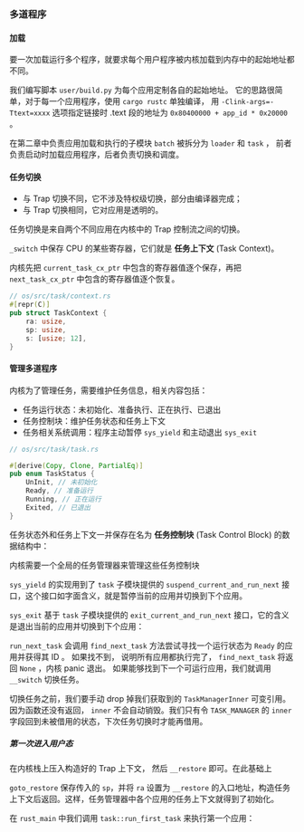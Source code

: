 ### 多道程序

#### 加载

要一次加载运行多个程序，就要求每个用户程序被内核加载到内存中的起始地址都不同。

我们编写脚本 `user/build.py` 为每个应用定制各自的起始地址。 它的思路很简单，对于每一个应用程序，使用 `cargo rustc` 单独编译， 用 `-Clink-args=-Ttext=xxxx` 选项指定链接时 .text 段的地址为 `0x80400000 + app_id * 0x20000` 。

在第二章中负责应用加载和执行的子模块 `batch` 被拆分为 `loader` 和 `task` ， 前者负责启动时加载应用程序，后者负责切换和调度。

#### 任务切换

- 与 Trap 切换不同，它不涉及特权级切换，部分由编译器完成；
- 与 Trap 切换相同，它对应用是透明的。

任务切换是来自两个不同应用在内核中的 Trap 控制流之间的切换。

`_switch` 中保存 CPU 的某些寄存器，它们就是 **任务上下文** (Task Context)。

内核先把 `current_task_cx_ptr` 中包含的寄存器值逐个保存，再把 `next_task_cx_ptr` 中包含的寄存器值逐个恢复。

```rust
// os/src/task/context.rs
#[repr(C)]
pub struct TaskContext {
    ra: usize,
    sp: usize,
    s: [usize; 12],
}
```

#### 管理多道程序

内核为了管理任务，需要维护任务信息，相关内容包括：

- 任务运行状态：未初始化、准备执行、正在执行、已退出
- 任务控制块：维护任务状态和任务上下文
- 任务相关系统调用：程序主动暂停 `sys_yield` 和主动退出 `sys_exit`

```rust
// os/src/task/task.rs

#[derive(Copy, Clone, PartialEq)]
pub enum TaskStatus {
    UnInit, // 未初始化
    Ready, // 准备运行
    Running, // 正在运行
    Exited, // 已退出
}
```

任务状态外和任务上下文一并保存在名为 **任务控制块** (Task Control Block) 的数据结构中：

内核需要一个全局的任务管理器来管理这些任务控制块

`sys_yield` 的实现用到了 `task` 子模块提供的 `suspend_current_and_run_next` 接口，这个接口如字面含义，就是暂停当前的应用并切换到下个应用。

`sys_exit` 基于 `task` 子模块提供的 `exit_current_and_run_next` 接口，它的含义是退出当前的应用并切换到下个应用：

`run_next_task` 会调用 `find_next_task` 方法尝试寻找一个运行状态为 `Ready` 的应用并获得其 ID 。 如果找不到， 说明所有应用都执行完了， `find_next_task` 将返回 `None` ，内核 panic 退出。 如果能够找到下一个可运行应用，我们就调用 `__switch` 切换任务。

切换任务之前，我们要手动 drop 掉我们获取到的 `TaskManagerInner` 可变引用。 因为函数还没有返回， `inner` 不会自动销毁。我们只有令 `TASK_MANAGER` 的 `inner` 字段回到未被借用的状态，下次任务切换时才能再借用。

##### 第一次进入用户态

在内核栈上压入构造好的 Trap 上下文， 然后 `__restore` 即可。在此基础上

`goto_restore` 保存传入的 `sp`，并将 `ra` 设置为 `__restore` 的入口地址，构造任务上下文后返回。这样，任务管理器中各个应用的任务上下文就得到了初始化。

在 `rust_main` 中我们调用 `task::run_first_task` 来执行第一个应用：